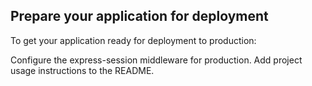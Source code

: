 ## Prepare your application for deployment

To get your application ready for deployment to production:

Configure the express-session middleware for production.
Add project usage instructions to the README.
